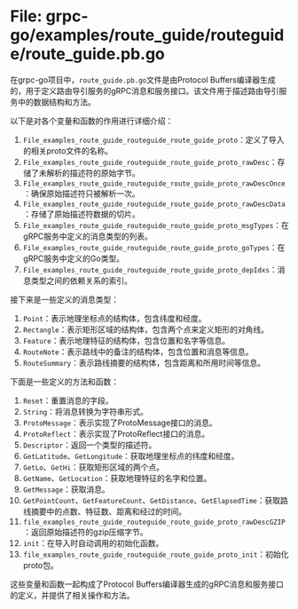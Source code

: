 # File: grpc-go/examples/route_guide/routeguide/route_guide.pb.go

在grpc-go项目中，`route_guide.pb.go`文件是由Protocol Buffers编译器生成的，用于定义路由导引服务的gRPC消息和服务接口。该文件用于描述路由导引服务中的数据结构和方法。

以下是对各个变量和函数的作用进行详细介绍：

1. `File_examples_route_guide_routeguide_route_guide_proto`：定义了导入的相关proto文件的名称。
2. `File_examples_route_guide_routeguide_route_guide_proto_rawDesc`：存储了未解析的描述符的原始字节。
3. `File_examples_route_guide_routeguide_route_guide_proto_rawDescOnce`：确保原始描述符只被解析一次。
4. `File_examples_route_guide_routeguide_route_guide_proto_rawDescData`：存储了原始描述符数据的切片。
5. `File_examples_route_guide_routeguide_route_guide_proto_msgTypes`：在gRPC服务中定义的消息类型的列表。
6. `File_examples_route_guide_routeguide_route_guide_proto_goTypes`：在gRPC服务中定义的Go类型。
7. `File_examples_route_guide_routeguide_route_guide_proto_depIdxs`：消息类型之间的依赖关系的索引。

接下来是一些定义的消息类型：

1. `Point`：表示地理坐标点的结构体，包含纬度和经度。
2. `Rectangle`：表示矩形区域的结构体，包含两个点来定义矩形的对角线。
3. `Feature`：表示地理特征的结构体，包含位置和名字等信息。
4. `RouteNote`：表示路线中的备注的结构体，包含位置和消息等信息。
5. `RouteSummary`：表示路线摘要的结构体，包含距离和所用时间等信息。

下面是一些定义的方法和函数：

1. `Reset`：重置消息的字段。
2. `String`：将消息转换为字符串形式。
3. `ProtoMessage`：表示实现了ProtoMessage接口的消息。
4. `ProtoReflect`：表示实现了ProtoReflect接口的消息。
5. `Descriptor`：返回一个类型的描述符。
6. `GetLatitude`、`GetLongitude`：获取地理坐标点的纬度和经度。
7. `GetLo`、`GetHi`：获取矩形区域的两个点。
8. `GetName`、`GetLocation`：获取地理特征的名字和位置。
9. `GetMessage`：获取消息。
10. `GetPointCount`、`GetFeatureCount`、`GetDistance`、`GetElapsedTime`：获取路线摘要中的点数、特征数、距离和经过的时间。
11. `file_examples_route_guide_routeguide_route_guide_proto_rawDescGZIP`：返回原始描述符的gzip压缩字节。
12. `init`：在导入时自动调用的初始化函数。
13. `file_examples_route_guide_routeguide_route_guide_proto_init`：初始化proto包。

这些变量和函数一起构成了Protocol Buffers编译器生成的gRPC消息和服务接口的定义，并提供了相关操作和方法。

